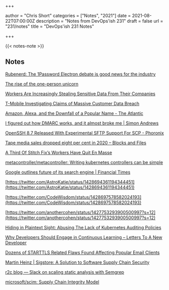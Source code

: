 +++

author = "Chris Short"
categories = ["Notes", "2021"]
date = 2021-08-22T07:00:00Z
description = "Notes from DevOps'ish 231"
draft = false
url = "231/notes"
title = "DevOps'ish 231 Notes"

+++

{{< notes-note >}}

## Notes

[Rubenerd: The 1Password Electron debate is good news for the industry](https://rubenerd.com/1password-electron-flareup-is-good-news/)

[The rise of the one-person unicorn](https://www.nothingventured.com/the-rise-of-the-one-person-unicorn/)

[Workers Are Increasingly Stealing Sensitive Data From Their Companies](https://www.businessinsider.com/workers-are-increasingly-stealing-sensitive-data-from-their-companies-2021-8?op=1&scrolla=5eb6d68b7fedc32c19ef33b4)

[T-Mobile Investigating Claims of Massive Customer Data Breach](https://www.vice.com/en/article/akg8wg/tmobile-investigating-customer-data-breach-100-million?utm_source=reddit.com)

[Amazon, Alexa, and the Downfall of a Popular Name - The Atlantic](https://www.theatlantic.com/family/archive/2021/08/amazon-alexa-popular-name/619794/)

[I figured out how DMARC works, and it almost broke me | Simon Andrews](https://simonandrews.ca/articles/how-to-set-up-spf-dkim-dmarc)

[OpenSSH 8.7 Released With Experimental SFTP Support For SCP - Phoronix](https://www.phoronix.com/scan.php?page=news_item&px=OpenSSH-8.7)

[Tape media sales dropped eight per cent in 2020 – Blocks and Files](https://blocksandfiles.com/2021/08/19/tape-media-sales-dropped-8-per-cent-in-2020/)

[A Third Of Stitch Fix’s Workers Have Quit En Masse](https://www.buzzfeednews.com/article/carolineodonovan/stitch-fix-employees-quitting?scrolla=5eb6d68b7fedc32c19ef33b4)

[metacontroller/metacontroller: Writing kubernetes controllers can be simple](https://github.com/metacontroller/metacontroller)

[Google outlines future of its search engine | Financial Times](https://www.ft.com/content/a78997a7-ad25-40b9-b723-55db143e26db)

[https://twitter.com/AstroKatie/status/1428694361194344451](https://twitter.com/AstroKatie/status/1428694361194344451)

[https://twitter.com/CodeWisdom/status/1428697578582024193](https://twitter.com/CodeWisdom/status/1428697578582024193)

[https://twitter.com/anothercohen/status/1427753293900500997?s=12](https://twitter.com/anothercohen/status/1427753293900500997?s=12)

[Hiding in Plaintext Sight: Abusing The Lack of Kubernetes Auditing Policies](https://www.lacework.com/blog/hiding-in-plaintext-sight-abusing-the-lack-of-kubernetes-auditing-policies/)

[Why Developers Should Engage in Continuous Learning – Letters To A New Developer](https://letterstoanewdeveloper.com/2021/08/16/why-developers-should-engage-in-continuous-learning/)

[Dozens of STARTTLS Related Flaws Found Affecting Popular Email Clients](https://thehackernews.com/2021/08/dozens-of-starttls-related-flaws-found.html?m=1)

[Martin Heinz | Sigstore: A Solution to Software Supply Chain Security](https://martinheinz.dev/blog/55?utm_source=rss&utm_medium=referral&utm_campaign=blog_post_55)

[r2c blog — Slack on scaling static analysis with Semgrep](https://r2c.dev/blog/2021/slack-presents-semgrep-at-def-con-appsec-village/)

[microsoft/scim: Supply Chain Integrity Model](https://github.com/microsoft/scim)
